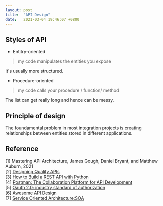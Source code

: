 ```yaml
---
layout: post
title:  "API Design"
date:   2021-03-04 19:46:07 +0800
---
```

## Styles of API

- Entitry-oriented

> my code manipulates the entities you expose

It's usually more structured. 

- Procedure-oriented

> my code calls your procedure / function/ method

The list can get really long and hence can be messy.

## Principle of design

The foundamental problem in most integration projects is creating relationships between entities stored in different applications.

## Reference

[1] Mastering API Architecture, James Gough, Daniel Bryant, and Matthew Auburn, 2021  <br>
[2] [Designing Quality APIs](https://www.youtube.com/watch?v=P0a7PwRNLVU&ab_channel=GoogleCloudTech) <br>
[3] [How to Build a REST API with Python](https://www.notion.so/bobzeng/How-to-Build-a-REST-API-with-Python-Towards-Data-Science-ef541924a02744078cef1d372a35a071) <br>
[4] [Postman: The Collaboration Platform for API Development](https://www.postman.com/) <br>
[5] [Oauth 2.0: industry standard of authorization](https://oauth.net/2/) <br>
[6] [Awesome API Design](https://github.com/marmelab/awesome-rest) <br>
[7] [Service Oriented Architecture:SOA](https://www.wikiwand.com/en/Service-oriented_architecture) <br>
